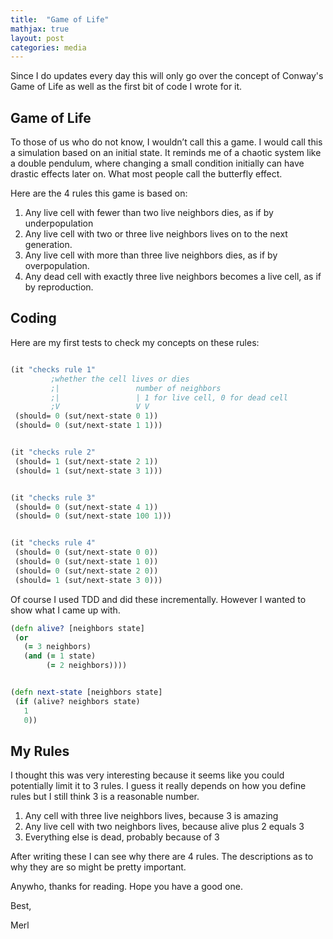 ```yaml
---
title:  "Game of Life"
mathjax: true
layout: post
categories: media
---
```


Since I do updates every day this will only go over the concept of Conway's Game of Life as well as the first bit of code I wrote for it.

## Game of Life

To those of us who do not know, I wouldn’t call this a game. I would call this a simulation based on an initial state. It reminds me of a chaotic system like a double pendulum, where changing a small condition initially can have drastic effects later on. What most people call the butterfly effect.

Here are the 4 rules this game is based on:

1. Any live cell with fewer than two live neighbors dies, as if by underpopulation
2. Any live cell with two or three live neighbors lives on to the next generation.
3. Any live cell with more than three live neighbors dies, as if by overpopulation.
4. Any dead cell with exactly three live neighbors becomes a live cell, as if by reproduction.

## Coding

Here are my first tests to  check my concepts on these rules:

```clojure

(it "checks rule 1"
         ;whether the cell lives or dies
         ;|                 number of neighbors
         ;|                 | 1 for live cell, 0 for dead cell
         ;V                 V V  
 (should= 0 (sut/next-state 0 1))
 (should= 0 (sut/next-state 1 1)))


(it "checks rule 2"
 (should= 1 (sut/next-state 2 1))
 (should= 1 (sut/next-state 3 1)))


(it "checks rule 3"
 (should= 0 (sut/next-state 4 1))
 (should= 0 (sut/next-state 100 1)))


(it "checks rule 4"
 (should= 0 (sut/next-state 0 0))
 (should= 0 (sut/next-state 1 0))
 (should= 0 (sut/next-state 2 0))
 (should= 1 (sut/next-state 3 0)))

```

Of course I used TDD and did these incrementally. However I wanted to show what I came up with.


```clojure
(defn alive? [neighbors state]
 (or
   (= 3 neighbors)
   (and (= 1 state)
        (= 2 neighbors))))


(defn next-state [neighbors state]
 (if (alive? neighbors state)
   1
   0))

```
## My Rules

I thought this was very interesting because it seems like you could potentially limit it to 3 rules. I guess it really depends on how you define rules but I still think 3 is a reasonable number.

1. Any cell with three  live neighbors lives, because 3 is amazing
2. Any live cell with two neighbors lives, because alive plus 2 equals 3
3. Everything else is dead, probably because of 3

After writing these I can see why there are 4 rules. The descriptions as to why they are so might be pretty important.

Anywho, thanks for reading. Hope you have a good one.

Best,

Merl
